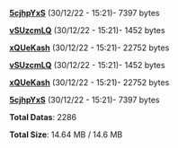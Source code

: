 [**5cjhpYxS**](/data/5cjhpYxS.txt) (30/12/22 - 15:21)- 7397 bytes

[**vSUzcmLQ**](/data/vSUzcmLQ.txt) (30/12/22 - 15:21)- 1452 bytes

[**xQUeKash**](/data/xQUeKash.txt) (30/12/22 - 15:21)- 22752 bytes

[**vSUzcmLQ**](/data/vSUzcmLQ.txt) (30/12/22 - 15:21)- 1452 bytes

[**xQUeKash**](/data/xQUeKash.txt) (30/12/22 - 15:21)- 22752 bytes

[**5cjhpYxS**](/data/5cjhpYxS.txt) (30/12/22 - 15:21)- 7397 bytes

**Total Datas**: 2286

**Total Size**: 14.64 MB / 14.6 MB
